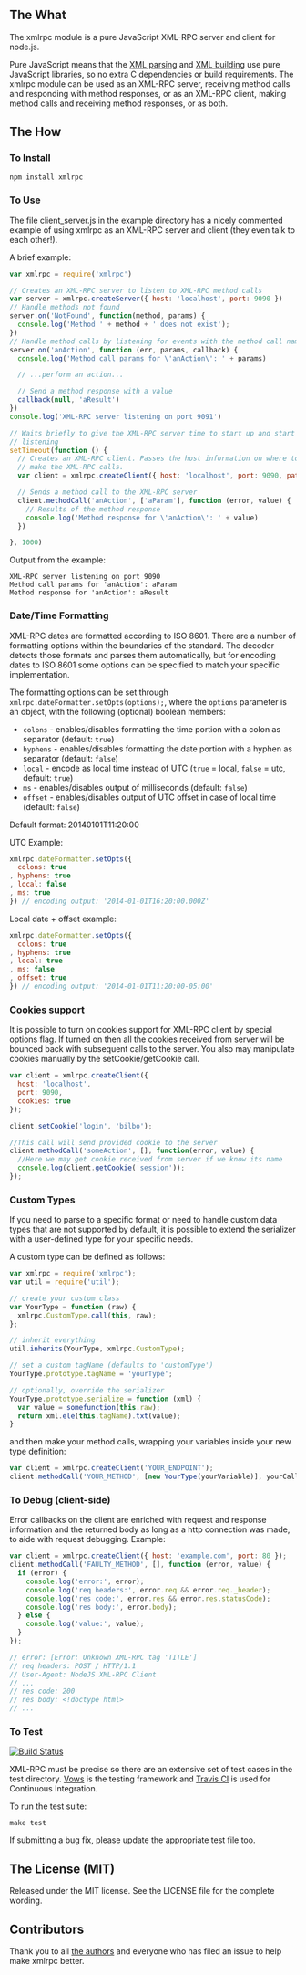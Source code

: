 ## The What

The xmlrpc module is a pure JavaScript XML-RPC server and client for node.js.

Pure JavaScript means that the [XML parsing](https://github.com/isaacs/sax-js)
and [XML building](https://github.com/robrighter/node-xml) use pure JavaScript
libraries, so no extra C dependencies or build requirements. The xmlrpc module
can be used as an XML-RPC server, receiving method calls and responding with
method responses, or as an XML-RPC client, making method calls and receiving
method responses, or as both.


## The How

### To Install

```bash
npm install xmlrpc
```

### To Use

The file client_server.js in the example directory has a nicely commented
example of using xmlrpc as an XML-RPC server and client (they even talk to each
other!).

A brief example:

```javascript
var xmlrpc = require('xmlrpc')

// Creates an XML-RPC server to listen to XML-RPC method calls
var server = xmlrpc.createServer({ host: 'localhost', port: 9090 })
// Handle methods not found
server.on('NotFound', function(method, params) {
  console.log('Method ' + method + ' does not exist');
})
// Handle method calls by listening for events with the method call name
server.on('anAction', function (err, params, callback) {
  console.log('Method call params for \'anAction\': ' + params)

  // ...perform an action...

  // Send a method response with a value
  callback(null, 'aResult')
})
console.log('XML-RPC server listening on port 9091')

// Waits briefly to give the XML-RPC server time to start up and start
// listening
setTimeout(function () {
  // Creates an XML-RPC client. Passes the host information on where to
  // make the XML-RPC calls.
  var client = xmlrpc.createClient({ host: 'localhost', port: 9090, path: '/'})

  // Sends a method call to the XML-RPC server
  client.methodCall('anAction', ['aParam'], function (error, value) {
    // Results of the method response
    console.log('Method response for \'anAction\': ' + value)
  })

}, 1000)
```

Output from the example:

```
XML-RPC server listening on port 9090
Method call params for 'anAction': aParam
Method response for 'anAction': aResult
```

### Date/Time Formatting

XML-RPC dates are formatted according to ISO 8601. There are a number of
formatting options within the boundaries of the standard. The decoder detects
those formats and parses them automatically, but for encoding dates to ISO
8601 some options can be specified to match your specific implementation.


The formatting options can be set through
```xmlrpc.dateFormatter.setOpts(options);```, where the ```options```
parameter is an object, with the following (optional) boolean members:

* ```colons``` - enables/disables formatting the time portion with a colon as
separator (default: ```true```)
* ```hyphens``` - enables/disables formatting the date portion with a hyphen
as separator (default: ```false```)
* ```local``` - encode as local time instead of UTC (```true``` = local,
```false``` = utc, default: ```true```)
* ```ms``` - enables/disables output of milliseconds (default: ```false```)
* ```offset``` - enables/disables output of UTC offset in case of local time
(default: ```false```)


Default format: 20140101T11:20:00


UTC Example:
```javascript
xmlrpc.dateFormatter.setOpts({
  colons: true
, hyphens: true
, local: false
, ms: true
}) // encoding output: '2014-01-01T16:20:00.000Z'
```

Local date + offset example:
```javascript
xmlrpc.dateFormatter.setOpts({
  colons: true
, hyphens: true
, local: true
, ms: false
, offset: true
}) // encoding output: '2014-01-01T11:20:00-05:00'
```

### Cookies support

It is possible to turn on cookies support for XML-RPC client by special options
flag. If turned on then all the cookies received from server will be bounced
back with subsequent calls to the server. You also may manipulate cookies
manually by the setCookie/getCookie call.

```javascript
var client = xmlrpc.createClient({
  host: 'localhost',
  port: 9090,
  cookies: true
});

client.setCookie('login', 'bilbo');

//This call will send provided cookie to the server
client.methodCall('someAction', [], function(error, value) {
  //Here we may get cookie received from server if we know its name
  console.log(client.getCookie('session'));
});

```

### Custom Types
If you need to parse to a specific format or need to handle custom data types
that are not supported by default, it is possible to extend the serializer
with a user-defined type for your specific needs.

A custom type can be defined as follows:
```javascript
var xmlrpc = require('xmlrpc');
var util = require('util');

// create your custom class
var YourType = function (raw) {
  xmlrpc.CustomType.call(this, raw);
};

// inherit everything
util.inherits(YourType, xmlrpc.CustomType);

// set a custom tagName (defaults to 'customType')
YourType.prototype.tagName = 'yourType';

// optionally, override the serializer
YourType.prototype.serialize = function (xml) {
  var value = somefunction(this.raw);
  return xml.ele(this.tagName).txt(value);
}
```

and then make your method calls, wrapping your variables inside your new type
definition:

```javascript
var client = xmlrpc.createClient('YOUR_ENDPOINT');
client.methodCall('YOUR_METHOD', [new YourType(yourVariable)], yourCallback);
```

### To Debug (client-side)

Error callbacks on the client are enriched with request and response
information and the returned body as long as a http connection was made,
to aide with request debugging. Example:

```javascript
var client = xmlrpc.createClient({ host: 'example.com', port: 80 });
client.methodCall('FAULTY_METHOD', [], function (error, value) {
  if (error) {
    console.log('error:', error);
    console.log('req headers:', error.req && error.req._header);
    console.log('res code:', error.res && error.res.statusCode);
    console.log('res body:', error.body);
  } else {
    console.log('value:', value);
  }
});

// error: [Error: Unknown XML-RPC tag 'TITLE']
// req headers: POST / HTTP/1.1
// User-Agent: NodeJS XML-RPC Client
// ...
// res code: 200
// res body: <!doctype html>
// ...
```

### To Test

[![Build
Status](https://secure.travis-ci.org/baalexander/node-xmlrpc.png)](http://travis-ci.org/baalexander/node-xmlrpc)

XML-RPC must be precise so there are an extensive set of test cases in the test
directory. [Vows](http://vowsjs.org/) is the testing framework and [Travis
CI](http://travis-ci.org/baalexander/node-xmlrpc) is used for Continuous
Integration.

To run the test suite:

`make test`

If submitting a bug fix, please update the appropriate test file too.


## The License (MIT)

Released under the MIT license. See the LICENSE file for the complete wording.


## Contributors

Thank you to all [the
authors](https://github.com/baalexander/node-xmlrpc/graphs/contributors) and
everyone who has filed an issue to help make xmlrpc better.


